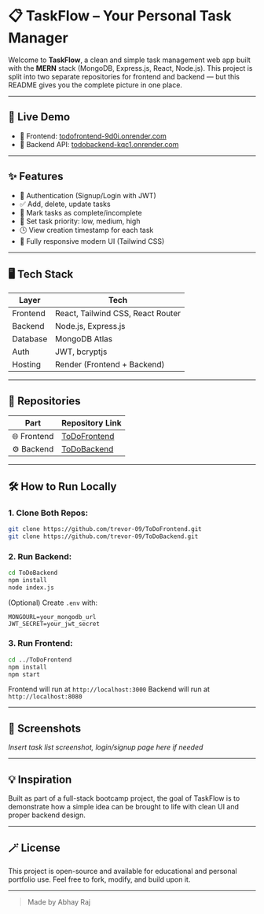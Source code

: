 # 📋 TaskFlow – Your Personal Task Manager

Welcome to **TaskFlow**, a clean and simple task management web app built with the **MERN** stack (MongoDB, Express.js, React, Node.js). This project is split into two separate repositories for frontend and backend — but this README gives you the complete picture in one place.

---

## 🚀 Live Demo

* 🔗 Frontend: [todofrontend-9d0i.onrender.com](https://todofrontend-9d0i.onrender.com)
* 🔗 Backend API: [todobackend-kqc1.onrender.com](https://todobackend-kqc1.onrender.com)

---

## ✨ Features

* 🔐 Authentication (Signup/Login with JWT)
* ✅ Add, delete, update tasks
* 🔁 Mark tasks as complete/incomplete
* 🎯 Set task priority: low, medium, high
* 🕓 View creation timestamp for each task
* 📱 Fully responsive modern UI (Tailwind CSS)

---

## 🖥️ Tech Stack

| Layer    | Tech                              |
| -------- | --------------------------------- |
| Frontend | React, Tailwind CSS, React Router |
| Backend  | Node.js, Express.js               |
| Database | MongoDB Atlas                     |
| Auth     | JWT, bcryptjs                     |
| Hosting  | Render (Frontend + Backend)       |

---

## 📁 Repositories

| Part        | Repository Link                                           |
| ----------- | --------------------------------------------------------- |
| 🌐 Frontend | [ToDoFrontend](https://github.com/trevor-09/ToDoFrontend) |
| ⚙️ Backend  | [ToDoBackend](https://github.com/trevor-09/ToDoBackend)   |

---

## 🛠️ How to Run Locally

### 1. Clone Both Repos:

```bash
git clone https://github.com/trevor-09/ToDoFrontend.git
git clone https://github.com/trevor-09/ToDoBackend.git
```

### 2. Run Backend:

```bash
cd ToDoBackend
npm install
node index.js
```

(Optional) Create `.env` with:

```env
MONGOURL=your_mongodb_url
JWT_SECRET=your_jwt_secret
```

### 3. Run Frontend:

```bash
cd ../ToDoFrontend
npm install
npm start
```

Frontend will run at `http://localhost:3000`
Backend will run at `http://localhost:8080`

---

## 📸 Screenshots

*Insert task list screenshot, login/signup page here if needed*

---

## 💡 Inspiration

Built as part of a full-stack bootcamp project, the goal of TaskFlow is to demonstrate how a simple idea can be brought to life with clean UI and proper backend design.

---

## 🪄 License

This project is open-source and available for educational and personal portfolio use. Feel free to fork, modify, and build upon it.

---

> Made by Abhay Raj
